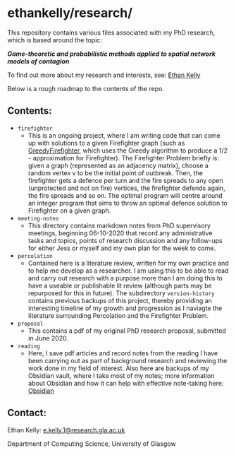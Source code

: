 # ethankelly/research/

This repository contains various files associated with my PhD research, which is based around the topic:

**_Game-theoretic and probabilistic methods applied to spatial network models of contagion_**

To find out more about my research and interests, see: [Ethan Kelly](https://gla.ac.uk/pgrs/ethankelly/)

Below is a rough roadmap to the contents of the repo.

## Contents:
* `firefighter`
  * This is an ongoing project, where I am writing code that can come up with solutions to a given Firefighter graph (such as [GreedyFirefighter](firefighter/GreedyFirefighter.java), which uses the Greedy algorithm to produce a 1/2 - approximation for Firefighter). The Firefighter Problem briefly is: given a graph (represented as an adjacency matrix), choose a random vertex v to be the initial point of outbreak. Then, the firefighter gets a defence per turn and the fire spreads to any open (unprotected and not on fire) vertices, the firefighter defends again, the fire spreads and so on. The  optimal program will centre around an integer program that aims to throw an optimal defence solution to Firefighter on a given graph.
* `meeting-notes` 
  * This directory contains markdown notes from PhD supervisory meetings, beginning 06-10-2020 that record any administrative tasks and topics, points of research discussion and any follow-ups for either Jess or myself and my own plan for the week to come.
* `percolation`
  * Contained here is a literature review, written for my own practice and to help me develop as a researcher. I am using this to be able to read and carry out research with a purpose more than I am doing this to have a useable or publishable lit review (although parts may be repurposed for this in future). The subdirectory `version-history` contains previous backups of this project, thereby providing an interesting timeline of my growth and progression as I naviagte the literature surrounding Percolation and the Firefighter Problem.
* `proposal` 
  * This contains a pdf of my original PhD research proposal, submitted in June 2020.
* `reading` 
  * Here, I save pdf articles and record notes from the reading I have been carrying out as part of background research and reviewing the work done in my field of interest. Also here are backups of my Obsidian vault, where I take most of my notes; more information about Obsidian and how it can help with effective note-taking here: [Obsidian](https://obsidian.md)


## Contact:
Ethan Kelly: e.kelly.1@research.gla.ac.uk

Department of Computing Science, University of Glasgow

